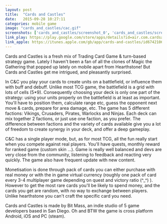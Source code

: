 ```yaml
---
layout: post
title:  "Cards and Castles"
date:   2015-09-28 10:27:11
categories: mobile game
image: "cards_and_castles/cac.gif"
screenshots: ['cards_and_castles/screenshot_0', 'cards_and_castles/screenshot_1', 'cards_and_castles/screenshot_2', 'cards_and_castles/screenshot_3']
link_play: https://play.google.com/store/apps/details?id=air.com.cardsandcastles.game
link_apple: https://itunes.apple.com/gb/app/cards-and-castles/id674210616
---
```

Cards and Castles is a fresh mix of Trading Card Game & turn-based strategy game. Lately I haven't been a fan of all the clones of Magic the Gathering that popped up lately on mobile apart from Hearthstone! But Cards and Castles get me intrigued, and pleasantly surprised.<!--more-->

In C&C you play your cards to create units on a battlefield, or influence them with buff and debuff. Unlike most TCG game, the battlefield is a grid with lots of cells (5*9). Consequently choosing your deck is only one part of the strategy: using your units properly on the battlefield is at least as important. You'll have to position them, calculate range etc, guess the opponent next move & cards, prepare for area damage, etc. The game has 5 different factions: Vikings, Crusaders, Pirates, Warlocks and Ninjas. Each deck can mix together 2 factions, or just use one faction, as you prefer. The difference between factions and the variety of cards available give you a lot of freedom to create synergy in your deck, and offer a deep gameplay.

C&C has a single player mode, but, as for most TCG, all the fun really start when you compete against real players. You'll have quests, monthly reward for ranked game (custom skin ...). Game is really well balanced and devs are very close from the community, listening to feedback and reacting very quickly. The game also have frequent update with new content.

Monetisation is done through pack of cards you can either purchase with real money or with the in game virtual currency (roughly one pack of card every 3-4 multiplayer game depending on quest and victory ratio (^_^) ). However to get the most rare cards you'll be likely to spend money, and the cards you get are random, with no way to exchange between players. Unlike hearthstone you can't craft the specific card you need.

Cards and Castles is made by Bit Mass, an indie studio of 5 game developers based in San Diego. 
Oh and BTW the game is cross platform Android, iOS and PC (steam).
